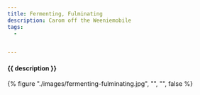 ```yaml
---
title: Fermenting, Fulminating
description: Carom off the Weeniemobile
tags:
  - 


---
```


<h4 class="subTitle">{{ description }}</h4>

{% figure "./images/fermenting-fulminating.jpg", "", "", false %}
 



